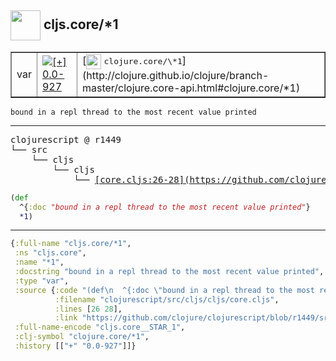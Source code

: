## <img width="48px" valign="middle" src="http://i.imgur.com/Hi20huC.png"> cljs.core/\*1

 <table border="1">
<tr>
<td>var</td>
<td><a href="https://github.com/cljsinfo/api-refs/tree/0.0-927"><img valign="middle" alt="[+] 0.0-927" src="https://img.shields.io/badge/+-0.0--927-lightgrey.svg"></a> </td>
<td>
[<img height="24px" valign="middle" src="http://i.imgur.com/1GjPKvB.png"> <samp>clojure.core/\*1</samp>](http://clojure.github.io/clojure/branch-master/clojure.core-api.html#clojure.core/*1)
</td>
</tr>
</table>

 <samp>
</samp>

```
bound in a repl thread to the most recent value printed
```

---

 <pre>
clojurescript @ r1449
└── src
    └── cljs
        └── cljs
            └── <ins>[core.cljs:26-28](https://github.com/clojure/clojurescript/blob/r1449/src/cljs/cljs/core.cljs#L26-L28)</ins>
</pre>

```clj
(def
  ^{:doc "bound in a repl thread to the most recent value printed"}
  *1)
```


---

```clj
{:full-name "cljs.core/*1",
 :ns "cljs.core",
 :name "*1",
 :docstring "bound in a repl thread to the most recent value printed",
 :type "var",
 :source {:code "(def\n  ^{:doc \"bound in a repl thread to the most recent value printed\"}\n  *1)",
          :filename "clojurescript/src/cljs/cljs/core.cljs",
          :lines [26 28],
          :link "https://github.com/clojure/clojurescript/blob/r1449/src/cljs/cljs/core.cljs#L26-L28"},
 :full-name-encode "cljs.core__STAR_1",
 :clj-symbol "clojure.core/*1",
 :history [["+" "0.0-927"]]}

```

